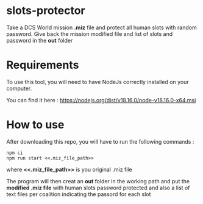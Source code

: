 # slots-protector
Take a DCS World mission **.miz** file and protect all human slots with random password.
Give back the mission modified file and list of slots and password in the **out** folder

# Requirements

To use this tool, you will need to have NodeJs correctly installed on your computer.

You can find it here :
https://nodejs.org/dist/v18.16.0/node-v18.16.0-x64.msi

# How to use
After downloading this repo, you will have to run the following commands :
```shell
npm ci
npm run start <<.miz_file_path>>
```
where **<<.miz_file_path>>** is you original .miz file

The program will then creat an **out** folder in the working path and put the **modified .miz file** with human slots password protected and also a list of text files per coalition indicating the passord for each slot
